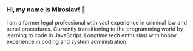 ### Hi, my name is Miroslav! 👋

I am a former legal professional with vast experience in criminal law and penal procedures. 
Currently transitioning to the programming world by learning to code in JavaScript.
Longtime tech enthusiast with hobby experience in coding and system administration.
